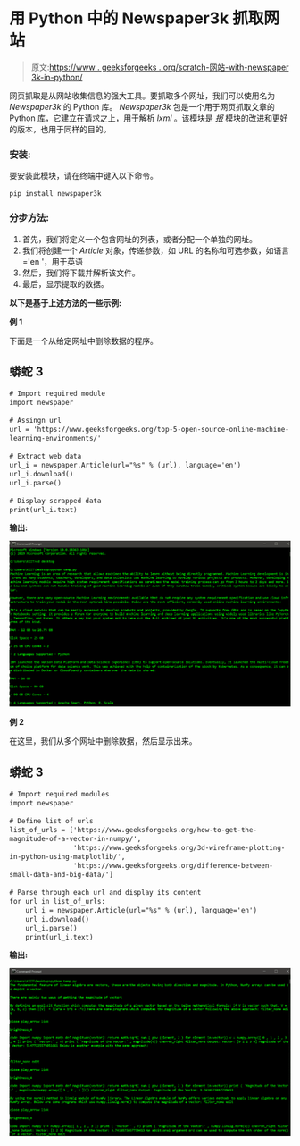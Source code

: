 # 用 Python 中的 Newspaper3k 抓取网站

> 原文:[https://www . geeksforgeeks . org/scratch-网站-with-newspaper 3k-in-python/](https://www.geeksforgeeks.org/scraping-websites-with-newspaper3k-in-python/)

网页抓取是从网站收集信息的强大工具。要抓取多个网址，我们可以使用名为 *Newspaper3k* 的 Python 库。 *Newspaper3k* 包是一个用于网页抓取文章的 Python 库，它建立在请求之上，用于解析 *lxml* 。该模块是 [*报*](https://www.geeksforgeeks.org/newspaper-article-scraping-curation-python/) 模块的改进和更好的版本，也用于同样的目的。

### 安装:

要安装此模块，请在终端中键入以下命令。

```
pip install newspaper3k

```

### **分步方法:**

1.  首先，我们将定义一个包含网址的列表，或者分配一个单独的网址。
2.  我们将创建一个 *Article* 对象，传递参数，如 URL 的名称和可选参数，如语言='en '，用于英语
3.  然后，我们将下载并解析该文件。
4.  最后，显示提取的数据。

**以下是基于上述方法的一些示例:**

**例 1**

下面是一个从给定网址中删除数据的程序。

## 蟒蛇 3

```
# Import required module
import newspaper

# Assingn url
url = 'https://www.geeksforgeeks.org/top-5-open-source-online-machine-learning-environments/'

# Extract web data
url_i = newspaper.Article(url="%s" % (url), language='en')
url_i.download()
url_i.parse()

# Display scrapped data
print(url_i.text)
```

**输出:**

![](img/0d95ed480f6002a883877b017b0ee57a.png)

**例 2**

在这里，我们从多个网址中删除数据，然后显示出来。

## 蟒蛇 3

```
# Import required modules
import newspaper

# Define list of urls
list_of_urls = ['https://www.geeksforgeeks.org/how-to-get-the-magnitude-of-a-vector-in-numpy/',
                'https://www.geeksforgeeks.org/3d-wireframe-plotting-in-python-using-matplotlib/',
                'https://www.geeksforgeeks.org/difference-between-small-data-and-big-data/']

# Parse through each url and display its content
for url in list_of_urls:
    url_i = newspaper.Article(url="%s" % (url), language='en')
    url_i.download()
    url_i.parse()
    print(url_i.text)
```

**输出:**

![](img/3928b4c771f152f54d46899c2416bfac.png)